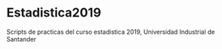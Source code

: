 # Estadistica2019
Scripts de practicas del curso estadistica 2019, Universidad Industrial de Santander
